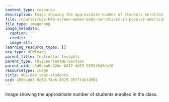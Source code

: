 ```yaml
---
content_type: resource
description: Image showing the approximate number of students enrolled in the class.
file: /courses/wgs-640-screen-women-body-narratives-in-popular-american-film-spring-2014/a55dcdd55e5974e6882995f7f4df4901_WGS-640_stat-students.png
file_type: image/png
image_metadata:
  caption: ''
  credit: ''
  image-alt: ''
learning_resource_types: []
ocw_type: OCWImage
parent_title: Instructor Insights
parent_type: ThisCourseAtMITSection
parent_uid: c5d6eba6-22de-b247-4d57-9295f8d5de10
resourcetype: Image
title: WGS-640_stat-students
uid: a55dcdd5-5e59-74e6-8829-95f7f4df4901
---
```

Image showing the approximate number of students enrolled in the class.

